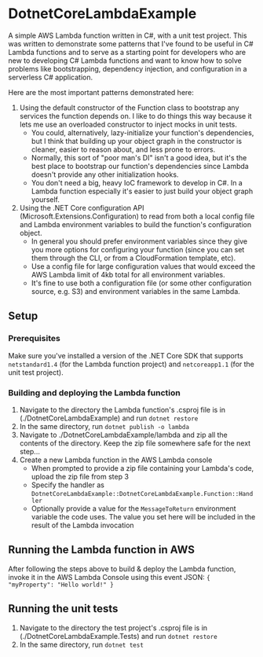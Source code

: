 # DotnetCoreLambdaExample
A simple AWS Lambda function written in C#, with a unit test project.  This was written to demonstrate some patterns that I've found to be useful in C# Lambda functions and to serve as a starting point for developers who are new to developing C# Lambda functions and want to know how to solve problems like bootstrapping, dependency injection, and configuration in a serverless C# application.

Here are the most important patterns demonstrated here:
1. Using the default constructor of the Function class to bootstrap any services the function depends on.  I like to do things this way because it lets me use an overloaded constructor to inject mocks in unit tests.
    - You could, alternatively, lazy-initialize your function's dependencies, but I think that building up your object graph in the constructor is cleaner, easier to reason about, and less prone to errors.
    - Normally, this sort of "poor man's DI" isn't a good idea, but it's the best place to bootstrap our function's dependencies since Lambda doesn't provide any other initialization hooks.
    - You don't need a big, heavy IoC framework to develop in C#.  In a Lambda function especially it's easier to just build your object graph yourself.
2. Using the .NET Core configuration API (Microsoft.Extensions.Configuration) to read from both a local config file and Lambda environment variables to build the function's configuration object.
    - In general you should prefer environment variables since they give you more options for configuring your function (since you can set them through the CLI, or from a CloudFormation template, etc).
    - Use a config file for large configuration values that would exceed the AWS Lambda limit of 4kb total for all environment variables.
    - It's fine to use both a configuration file (or some other configuration source, e.g. S3) and environment variables in the same Lambda.

## Setup
### Prerequisites
Make sure you've installed a version of the .NET Core SDK that supports `netstandard1.4` (for the Lambda function project) and `netcoreapp1.1` (for the unit test project).

### Building and deploying the Lambda function
1. Navigate to the directory the Lambda function's .csproj file is in (./DotnetCoreLambdaExample) and run `dotnet restore`
2. In the same directory, run `dotnet publish -o lambda`
3. Navigate to ./DotnetCoreLambdaExample/lambda and zip all the contents of the directory.  Keep the zip file somewhere safe for the next step...
4. Create a new Lambda function in the AWS Lambda console
    - When prompted to provide a zip file containing your Lambda's code, upload the zip file from step 3
    - Specify the handler as `DotnetCoreLambdaExample::DotnetCoreLambdaExample.Function::Handler`
    - Optionally provide a value for the `MessageToReturn` environment variable the code uses.  The value you set here will be included in the result of the Lambda invocation

## Running the Lambda function in AWS
After following the steps above to build & deploy the Lambda function, invoke it in the AWS Lambda Console using this event JSON:
`{ "myProperty": "Hello world!" } `

## Running the unit tests
1. Navigate to the directory the test project's .csproj file is in (./DotnetCoreLambdaExample.Tests) and run `dotnet restore`
2. In the same directory, run `dotnet test`

